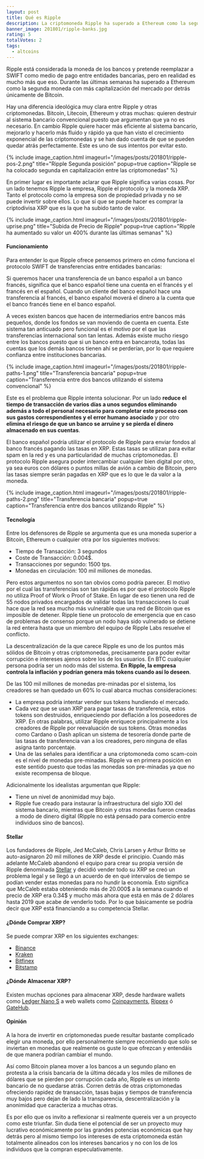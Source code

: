 ```yaml
---
layout: post
title: Qué es Ripple
description: La criptomoneda Ripple ha superado a Ethereum como la segunda con más capitalización del mercado aumentando un 400% su valor. Veamos qué ofrece exactamente y cual podría ser su previsión.
banner_image: 201801/ripple-banks.jpg
rating: 5
totalVotes: 2
tags:
  - altcoins
---
```


Ripple está considerada la moneda de los bancos y pretende reemplazar a SWIFT como medio de pago entre entidades bancarias, pero en realidad es mucho más que eso. Durante las últimas semanas ha superado a Ethereum como la segunda moneda con más capitalización del mercado por detrás únicamente de Bitcoin.

Hay una diferencia ideológica muy clara entre Ripple y otras criptomonedas. Bitcoin, Litecoin, Ethereum y otras muchas: quieren destruir al sistema bancario convencional puesto que argumentan que ya no es necesario. En cambio Ripple quiere hacer más eficiente al sistema bancario, mejorarlo y hacerlo más fluido y rápido ya que han visto el crecimiento exponencial de las criptomonedas y se han dado cuenta de que se pueden quedar atrás perfectamente. Este es uno de sus intentos por evitar esto.

<!--more-->

{% include image_caption.html imageurl="/images/posts/201801/ripple-pos-2.png" title="Ripple Segunda posición" popup=true caption="Ripple se ha colocado segunda en capitalización entre las criptomonedas" %}

En primer lugar es importante aclarar que Ripple significa varias cosas. Por un lado tenemos Ripple la empresa, Ripple el protocolo y la moneda XRP. Tanto el protocolo como la empresa son de propiedad privada y no se puede invertir sobre ellos. Lo que sí que se puede hacer es comprar la criptodivisa XRP que es la que ha subido tanto de valor.

{% include image_caption.html imageurl="/images/posts/201801/ripple-uprise.png" title="Subida de Precio de Ripple" popup=true caption="Ripple ha aumentado su valor un 400% durante las últimas semanas" %}

#### Funcionamiento

Para entender lo que Ripple ofrece pensemos primero en cómo funciona el protocolo SWIFT de transferencias entre entidades bancarias:

Si queremos hacer una transferencia de un banco español a un banco francés, significa que el banco español tiene una cuenta en el francés y el francés en el español. Cuando un cliente del banco español hace una transferencia al francés, el banco español moverá el dinero a la cuenta que el banco francés tiene en el banco español.

A veces existen bancos que hacen de intermediarios entre bancos más pequeños, donde los fondos se van moviendo de cuenta en cuenta. Este sistema tan anticuado pero funcional es el motivo por el que las transferencias internacional son tan lentas. Además existe mucho riesgo entre los bancos puesto que si un banco entra en bancarrota, todas las cuentas que los demás bancos tienen ahí se perderían, por lo que requiere confianza entre instituciones bancarias.

{% include image_caption.html imageurl="/images/posts/201801/ripple-paths-1.png" title="Transferencia bancaria" popup=true caption="Transferencia entre dos bancos utilizando el sistema convencional" %}

Este es el problema que Ripple intenta solucionar. Por un lado **reduce el tiempo de transacción de varios días a unos segundos eliminando además a todo el personal necesario para completar este proceso con sus gastos correspondientes y el error humano asociado** y por otro **elimina el riesgo de que un banco se arruine y se pierda el dinero almacenado en sus cuentas**.

El banco español podría utilizar el protocolo de Ripple para enviar fondos al banco francés pagando las tasas en XRP. Estas tasas se utilizan para evitar spam en la red y es una particularidad de muchas criptomonedas. El protocolo Ripple asegura poder intercambiar cualquier bien digital por otro, ya sea euros con dólares o puntos millas de avión a cambio de Bitcoin, pero las tasas siempre serán pagadas en XRP que es lo que le da valor a la moneda.

{% include image_caption.html imageurl="/images/posts/201801/ripple-paths-2.png" title="Transferencia bancaria" popup=true caption="Transferencia entre dos bancos utilizando Ripple" %}

#### Tecnología

Entre los defensores de Ripple se argumenta que es una moneda superior a Bitcoin, Ethereum o cualquier otra por los siguientes motivos:

* Tiempo de Transacción: 3 segundos
* Coste de Transacción: 0.004$.
* Transacciones por segundo: 1500 tps.
* Monedas en circulación: 100 mil millones de monedas.

Pero estos argumentos no son tan obvios como podría parecer. El motivo por el cual las transferencias son tan rápidas es por que el protocolo Ripple no utiliza Proof of Work o Proof of Stake. En lugar de eso tienen una red de 55 nodos privados encargados de validar todas las transacciones lo cual hace que la red sea mucho más vulnerable que una red de Bitcoin que es imposible de detener. Ripple tiene un protocolo de emergencia que en caso de problemas de consenso porque un nodo haya sido vulnerado se detiene la red entera hasta que un miembro del equipo de Ripple Labs resuelve el conflicto.

La descentralización de la que carece Ripple es uno de los puntos más sólidos de Bitcoin y otras criptomonedas, precisamente para poder evitar corrupción e intereses ajenos sobre los de los usuarios. En BTC cualquier persona podría ser un nodo más del sistema. **En Ripple, la empresa controla la inflación y podrían genera más tokens cuando así lo deseen**.

De las 100 mil millones de monedas pre-minadas por el sistema, los creadores se han quedado un 60% lo cual abarca muchas consideraciones:
* La empresa podría intentar vender sus tokens hundiendo el mercado.
* Cada vez que se usan XRP para pagar tasas de transferencia, estos tokens son destruidos, enriqueciendo por deflación a los poseedores de XRP. En otras palabras, utilizar Ripple enriquece principalmente a los creadores de Ripple por reevaluación de sus tokens. Otras monedas como Cardano o Dash aplican un sistema de tesorería donde parte de las tasas de transferencia van a los creadores, pero ninguna de ellas asigna tanto porcentaje.
* Una de las señales para identificar a una criptomoneda como scam-coin es el nivel de monedas pre-minadas. Ripple va en primera posición en este sentido puesto que todas las monedas son pre-minadas ya que no existe recompensa de bloque.

Adicionalmente los idealistas argumentan que Ripple:

* Tiene un nivel de anonimidad muy bajo.
* Ripple fue creado para instaurar la infraestructura del siglo XXI del sistema bancario, mientras que Bitcoin y otras monedas fueron creadas a modo de dinero digital (Ripple no está pensado para comercio entre individuos sino de bancos).

#### Stellar

Los fundadores de Ripple, Jed McCaleb, Chris Larsen y Arthur Britto se auto-asignaron 20 mil millones de XRP desde el principio. Cuando más adelante McCaleb abandonó el equipo para crear su propia versión de Ripple denominada [Stellar](https://www.stellar.org/) y decidió vender todo su XRP se creó un problema legal y se llegó a un acuerdo de en qué intervalos de tiempo se podían vender estas monedas para no hundir la economía. Esto significa que McCaleb estaba obteniendo más de 20.000$ a la semana cuando el precio de XRP era 0.34$ y mucho más ahora que está en más de 2 dólares hasta 2019 que acabe de venderlo todo. Por lo que básicamente se podría decir que XRP está financiando a su competencia Stellar.

#### ¿Dónde Comprar XRP?

Se puede comprar XRP en los siguientes exchanges:
* [Binance](https://www.binance.com/?ref=11317062)
* [Kraken](https://www.kraken.com/)
* [Bitfinex](https://www.bitfinex.com)
* [Bitstamp](https://www.bitstamp.net/)

#### ¿Dónde Almacenar XRP?

Existen muchas opciones para almacenar XRP, desde hardware wallets como [Ledger Nano S](http://amzn.to/2i5kRoG) a web wallets como [Coinpayments](https://www.coinpayments.net), [Rippex](https://rippex.net/#/) ó [GateHub](https://gatehub.net/).

#### Opinión

A la hora de invertir en criptomonedas puede resultar bastante complicado elegir una moneda, por ello personalmente siempre recomiendo que solo se inviertan en monedas que realmente os guste lo que ofrezcan y entendáis de que manera podrían cambiar el mundo.

Así como Bitcoin planea mover a los bancos a un segundo plano en protesta a la crisis bancaria de la última década y los miles de millones de dólares que se pierden por corrupción cada año, Ripple es un intento bancario de no quedarse atrás. Corren detrás de otras criptomonedas ofreciendo rapidez de transacción, tasas bajas y tiempos de transferencia muy bajos pero dejan de lado la transparencia, descentralización y la anonimidad que caracteriza a muchas otras.

Es por ello que os invito a reflexionar si realmente quereis ver a un proyecto como este triunfar. Sin duda tiene el potencial de ser un proyecto muy lucrativo económicamente por las grandes potencias económicas que hay detrás pero al mismo tiempo los intereses de esta criptomoneda están totalmente alineados con los intereses bancarios y no con los de los individuos que la compran especulativamente.


